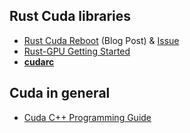## Rust Cuda libraries
- [Rust Cuda Reboot](https://rust-gpu.github.io/blog/2025/01/27/rust-cuda-reboot) (Blog Post) & [Issue](https://github.com/Rust-GPU/Rust-CUDA/issues/130)
- [Rust-GPU Getting Started](https://rust-gpu.github.io/Rust-CUDA/guide/getting_started.html)
- [**cudarc**](https://github.com/coreylowman/cudarc?tab=readme-ov-file)

## Cuda in general
- [Cuda C++ Programming Guide](https://docs.nvidia.com/cuda/cuda-c-programming-guide/index.html#)
